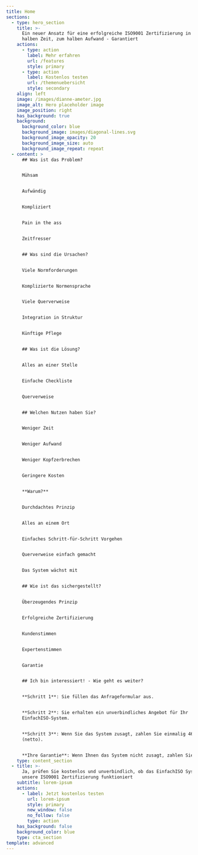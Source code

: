 ```yaml
---
title: Home
sections:
  - type: hero_section
    title: >-
      Ein neuer Ansatz für eine erfolgreiche ISO9001 Zertifizierung in der
      halben Zeit, zum halben Aufwand - Garantiert
    actions:
      - type: action
        label: Mehr erfahren
        url: /features
        style: primary
      - type: action
        label: Kostenlos testen
        url: /themenuebersicht
        style: secondary
    align: left
    image: /images/dianne-ameter.jpg
    image_alt: Hero placeholder image
    image_position: right
    has_background: true
    background:
      background_color: blue
      background_image: images/diagonal-lines.svg
      background_image_opacity: 20
      background_image_size: auto
      background_image_repeat: repeat
  - content: >
      ## Was ist das Problem?


      Mühsam


      Aufwändig


      Kompliziert


      Pain in the ass


      Zeitfresser


      ## Was sind die Ursachen?


      Viele Normforderungen


      Komplizierte Normensprache


      Viele Querverweise


      Integration in Struktur


      Künftige Pflege


      ## Was ist die Lösung?


      Alles an einer Stelle


      Einfache Checkliste


      Querverweise


      ## Welchen Nutzen haben Sie?


      Weniger Zeit


      Weniger Aufwand


      Weniger Kopfzerbrechen


      Geringere Kosten


      **Warum?**


      Durchdachtes Prinzip


      Alles an einem Ort


      Einfaches Schritt-für-Schritt Vorgehen


      Querverweise einfach gemacht


      Das System wächst mit


      ## Wie ist das sichergestellt?


      Überzeugendes Prinzip


      Erfolgreiche Zertifizierung


      Kundenstimmen


      Expertenstimmen


      Garantie


      ## Ich bin interessiert! - Wie geht es weiter?


      **Schritt 1**: Sie füllen das Anfrageformular aus.


      **Schritt 2**: Sie erhalten ein unverbindliches Angebot für Ihr
      EinfachISO-System.


      **Schritt 3**: Wenn Sie das System zusagt, zahlen Sie einmalig 467,- EUR
      (netto).


      **Ihre Garantie**: Wenn Ihnen das System nicht zusagt, zahlen Sie 0,- EUR.
    type: content_section
  - title: >-
      Ja, prüfen Sie kostenlos und unverbindlich, ob das EinfachISO System für
      unsere ISO9001 Zertifizierung funktioniert
    subtitle: lorem-ipsum
    actions:
      - label: Jetzt kostenlos testen
        url: lorem-ipsum
        style: primary
        new_window: false
        no_follow: false
        type: action
    has_background: false
    background_color: blue
    type: cta_section
template: advanced
---
```

